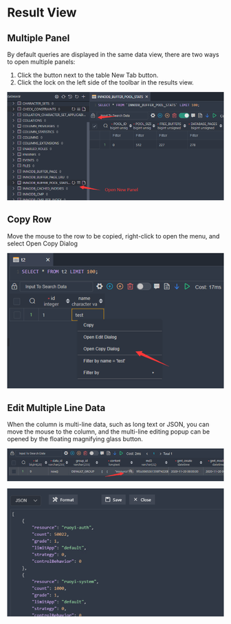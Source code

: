 # Result View

## Multiple Panel

By default queries are displayed in the same data view, there are two ways to open multiple panels:

1. Click the button next to the table New Tab button.
2. Click the lock on the left side of the toolbar in the results view.

![img](image/result/1649314690515.png)

## Copy Row

Move the mouse to the row to be copied, right-click to open the menu, and select Open Copy Dialog

![](image/util/1648705778502.png)

## Edit Multiple Line Data

When the column is multi-line data, such as long text or JSON, you can move the mouse to the column, and the multi-line editing popup can be opened by the floating magnifying glass button.

![](image/result/1649314347381.png)

![](image/result/1649314368326.png)
